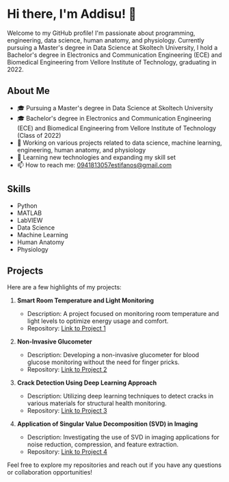 # Hi there, I'm Addisu! 👋

Welcome to my GitHub profile! I'm passionate about programming, engineering, data science, human anatomy, and physiology. Currently pursuing a Master's degree in Data Science at Skoltech University, I hold a Bachelor's degree in Electronics and Communication Engineering (ECE) and Biomedical Engineering from Vellore Institute of Technology, graduating in 2022.

## About Me

- 🎓 Pursuing a Master's degree in Data Science at Skoltech University
- 🎓 Bachelor's degree in Electronics and Communication Engineering (ECE) and Biomedical Engineering from Vellore Institute of Technology (Class of 2022)
- 💼 Working on various projects related to data science, machine learning, engineering, human anatomy, and physiology
- 🌱 Learning new technologies and expanding my skill set
- 📫 How to reach me: [0941813057estifanos@gmail.com](mailto:0941813057estifanos@gmail.com)

## Skills

- Python
- MATLAB
- LabVIEW
- Data Science
- Machine Learning
- Human Anatomy
- Physiology

## Projects

Here are a few highlights of my projects:

1. **Smart Room Temperature and Light Monitoring**
   - Description: A project focused on monitoring room temperature and light levels to optimize energy usage and comfort.
   - Repository: [Link to Project 1](link)

2. **Non-Invasive Glucometer**
   - Description: Developing a non-invasive glucometer for blood glucose monitoring without the need for finger pricks.
   - Repository: [Link to Project 2](link)

3. **Crack Detection Using Deep Learning Approach**
   - Description: Utilizing deep learning techniques to detect cracks in various materials for structural health monitoring.
   - Repository: [Link to Project 3](link)

4. **Application of Singular Value Decomposition (SVD) in Imaging**
   - Description: Investigating the use of SVD in imaging applications for noise reduction, compression, and feature extraction.
   - Repository: [Link to Project 4](link)

Feel free to explore my repositories and reach out if you have any questions or collaboration opportunities!

